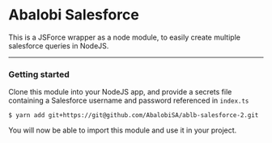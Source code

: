 # Abalobi Salesforce

This is a JSForce wrapper as a node module, to easily create multiple salesforce queries in NodeJS.

---------------

### Getting started

Clone this module into your NodeJS app, 
and provide a secrets file containing a Salesforce username and password referenced in `index.ts`

    $ yarn add git+https://git@github.com/AbalobiSA/ablb-salesforce-2.git

You will now be able to import this module and use it in your project.
